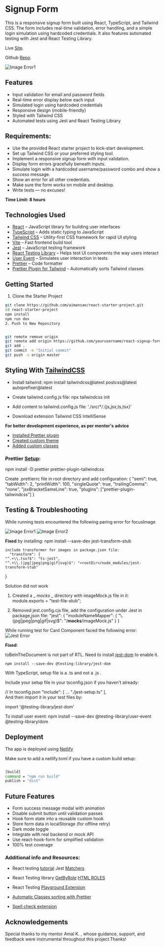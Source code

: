 # Signup Form

This is a responsive signup form built using React, TypeScript, and Tailwind CSS. The form includes real-time validation, error handling, and a simple login simulation using hardcoded credentials. It also features automated testing with Jest and React Testing Library.

Live [Site](https://as-react-signup-form.netlify.app).

Github [Repo](https://github.com/aimansae/react-signup-form).


![Image Error1](./src//assets/preview.PNG)
## Features

- Input validation for email and password fields
- Real-time error display below each input
- Simulated login using hardcoded credentials
- Responsive design (mobile-friendly)
- Styled with Tailwind CSS
- Automated tests using Jest and React Testing Library

## Requirements:

- Use the provided React starter project to kick-start development.
- Set up Tailwind CSS or your preferred styling tool.
- Implement a responsive signup form with input validation.
- Display form errors gracefully beneath inputs.
- Simulate login with a hardcoded username/password combo and show a success message.
- Show an error for all other credentials.
- Make sure the form works on mobile and desktop.
- Write tests — no excuses!

**Time Limit: 8 hours**

## Technologies Used

- [React](https://reactjs.org/) – JavaScript library for building user interfaces
- [TypeScript](https://www.typescriptlang.org/) – Adds static typing to JavaScript
- [Tailwind CSS](https://tailwindcss.com/docs) – Utility-first CSS framework for rapid UI styling
- [Vite](https://vitejs.dev/) – Fast frontend build tool
- [Jest](https://jestjs.io/) – JavaScript testing framework
- [React Testing Library](https://testing-library.com/docs/react-testing-library/intro/) – Helps test UI components the way users interact
- [User Event](https://testing-library.com/docs/user-event/intro/) – Simulates user interaction in tests
- [Prettier](https://prettier.io/) – Code formatter
- [Prettier Plugin for Tailwind](https://tailwindcss.com/blog/automatic-class-sorting-with-prettier) – Automatically sorts Tailwind classes


## Getting Started
1. Clone the Starter Project
```bash
git clone https://github.com/aimansae/react-starter-project.git
cd react-starter-project
npm install
npm run dev
2. Push to New Repository


git remote remove origin
git remote add origin https://github.com/yourusername/react-signup-form.git
git add .
git commit -m "Initial commit"
git push -u origin master
```

## Styling With [TailwindCSS](https://tailwindcss.com/docs/guides/vite)

- Install tailwind:
  npm install tailwindcss@latest postcss@latest autoprefixer@latest

- Create tailwind.config.js file:
  npx tailwindcss init

- Add content to tailwind.config.js file:
  './src/\*_/_.{js,jsx,ts,tsx}'

- Download extension Tailwind CSS IntelliSense

**For better development experience, as per
mentor's advice**

- [Installed Prettier plugin](https://tailwindcss.com/docs/editor-setup#automatic-class-sorting-with-prettier)
- [Created custom theme](https://tailwindcss.com/docs/theme)
- [Added custom classes](https://tailwindcss.com/docs/adding-custom-styles)

### Prettier [Setup](https://github.com/tailwindlabs/prettier-plugin-tailwindcss):

npm install -D prettier prettier-plugin-tailwindcss

Create .prettierrc file in root directory and add configuration:
{
"semi": true,
"tabWidth": 2,
"printWidth": 100,
"singleQuote": true,
"trailingComma": "none",
"jsxBracketSameLine": true,
"plugins": ["prettier-plugin-tailwindcss"]
}

## Testing &  Troubleshooting

While running tests encountered the following paring error for focusImage

![Image Error1](./src//assets/image-error1.PNG)
![Image Error2](./src//assets/image-error1.PNG)

**Fixed** by installing:
npm install --save-dev jest-transform-stub

    include transformer for images in package.json file:
      "transform": {
    "^.+\\.tsx?$": "ts-jest",
    "^.+\\.(jpg|jpeg|png|gif|svg)$": "<rootDir>/node_modules/jest-transform-stub"

}

Solution did not work

1. Created a \_ _mocks_ \_ directory with imageMock.js file in it:
   module.exports = "test-file-stub";

2. Removed jest.config.cjs file, add the configuration under Jest in package,json file:
   "jest": {
   "moduleNameMapper": {
   "\\.(jpg|jpeg|png|gif|svg)$": "<rootDir>/**mocks**/imageMock.js"
   }
   }

While running test for Card Component faced the following error:
![Jest Error](./src//assets/tobeindoc.PNG)

**Fixed**:

toBeInTheDocument is not part of RTL. Need to install [jest-dom](https://github.com/testing-library/jest-dom/) to enable it.

    npm install --save-dev @testing-library/jest-dom

With TypeScript, setup file is a .ts and not a .js .

Include your setup file in your tsconfig.json if you haven't already:

// In tsconfig.json
"include": [
...
"./jest-setup.ts"
],  
And then import it in your test files by:

import '@testing-library/jest-dom'

To install user event:
npm install --save-dev @testing-library/user-event @testing-library/dom

## Deployment

The app is deployed using [Netlify](https://as-react-signup-form.netlify.app/)

Make sure to add a netlify.toml if you have a custom build setup:

```bash

[build]
command = "npm run build"
publish = "dist"

```

## Future Features

- Form success message modal with animation
- Disable submit button until validation passes
- Hook form state into a reusable custom hook
- Store form data in localStorage (for offline retry)
- Dark mode toggle
- Integrate with real backend or mock API
- Use react-hook-form for simplified validation
- 100% test coverage

### Additional info and Resources:


- React testing [tutorial](https://www.youtube.com/watch?v=2TkpBziqkRA&list=PLC3y8-rFHvwirqe1KHFCHJ0RqNuN61SJd&index=11)
Jest [Matchers](https://jestjs.io/docs/using-matchers)

- React Testing library [GetByRole](https://testing-library.com/docs/queries/byrole)
[HTML ROLES](https://www.w3.org/TR/html-aria/#docconformance)

- React Testing [Playground Extension](https://chromewebstore.google.com/detail/testing-playground/hejbmebodbijjdhflfknehhcgaklhano)

- [Automatic Classes sorting with Prettier](https://tailwindcss.com/docs/editor-setup#automatic-class-sorting-with-prettier)

- [Spell check extension](https://marketplace.visualstudio.com/items?itemName=streetsidesoftware.code-spell-checker)

## Acknowledgements
Special thanks to my mentor Amal K. , whose guidance, support, and feedback were instrumental throughout this project.Thanks!